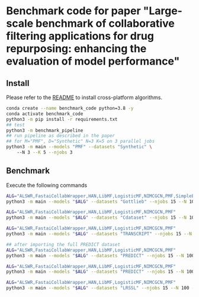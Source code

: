 # Benchmark code for paper "Large-scale benchmark of collaborative filtering applications for drug repurposing: enhancing the evaluation of model performance"

## Install

Please refer to the [README](https://github.com/recess-eu-project/benchscofi) to install cross-platform algorithms.

```bash
conda create --name benchmark_code python=3.8 -y
conda activate benchmark_code
python3 -m pip install -r requirements.txt
## test
python3 -m benchmark_pipeline 
## run pipeline as described in the paper 
## for M="PMF", D="Synthetic" N=3 K=5 on 3 parallel jobs
python3 -m main --models "PMF" --datasets "Synthetic" \ 
	--N 3 --K 5 --njobs 3 
```

## Benchmark

Execute the following commands

```bash
ALG="ALSWR,FastaiCollabWrapper,HAN,LibMF,LogisticMF,NIMCGCN,PMF,SimpleBinaryClassifier,VariationalWrapper,DRRS"
python3 -m main --models "$ALG" --datasets "Gottlieb" --njobs 15 --N 100 --K 5 --splitting "random_simple" --save_folder "$SAVE_FOLDER/results_Gottlieb/"

ALG="ALSWR,FastaiCollabWrapper,HAN,LibMF,LogisticMF,NIMCGCN,PMF"
python3 -m main --models "$ALG" --datasets "Cdataset" --njobs 15 --N 100 --K 5 --splitting "random_simple" --save_folder "$SAVE_FOLDER/results_Cdataset/"

ALG="ALSWR,FastaiCollabWrapper,HAN,LibMF,LogisticMF,NIMCGCN,PMF"
python3 -m main --models "$ALG" --datasets "TRANSCRIPT" --njobs 15 --N 100 --K 5 --splitting "random_simple" --save_folder "$SAVE_FOLDER/results_TRANSCRIPT/"

## after importing the full PREDICT dataset
ALG="ALSWR,FastaiCollabWrapper,HAN,LibMF,LogisticMF,NIMCGCN,PMF"
python3 -m main --models "$ALG" --datasets "PREDICT" --njobs 15 --N 100 --K 5 --splitting "random_simple" --save_folder "$SAVE_FOLDER/results_PREDICT/"

ALG="ALSWR,FastaiCollabWrapper,HAN,LibMF,LogisticMF,NIMCGCN,PMF"
python3 -m main --models "$ALG" --datasets "PREDICT" --njobs 15 --N 100 --K 5 --splitting "random_simple" --save_folder "$SAVE_FOLDER/results_PREDICTpublic/"

ALG="ALSWR,FastaiCollabWrapper,HAN,LibMF,LogisticMF,NIMCGCN,PMF"
python3 -m main --models "$ALG" --datasets "LRSSL" --njobs 15 --N 100 --K 5 --splitting "random_simple" --save_folder "$SAVE_FOLDER/results_LRSSL/"
```